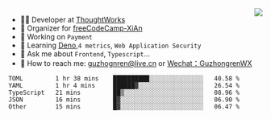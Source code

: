 <img align="right" src="https://github-readme-stats.vercel.app/api?username=guzhongren&show_icons=true&icon_color=805AD5&text_color=000&bg_color=ffffff&hide_title=true" />

- 👨‍💻  Developer at [ThoughtWorks](https://thoughtworks.com)
- 🏢 Organizer for [freeCodeCamp-XiAn](https://github.com/orgs/freeCodeCamp-XiAn)
- 🔭 Working on `Payment`
- 🌱 Learning [Deno](https://deno.land/),`4 metrics`,  `Web Application Security`
- 💬 Ask me about `Frontend`, `Typescript`...
- 🔎 How to reach me: [guzhognren@live.cn](guzhognren@live.cn) or [Wechat：GuzhongrenWX]()

<!--START_SECTION:waka-->
```text
TOML         1 hr 38 mins    ██████████░░░░░░░░░░░░░░░   40.58 % 
YAML         1 hr 4 mins     ██████▓░░░░░░░░░░░░░░░░░░   26.54 % 
TypeScript   21 mins         ██▒░░░░░░░░░░░░░░░░░░░░░░   08.96 % 
JSON         16 mins         █▓░░░░░░░░░░░░░░░░░░░░░░░   06.90 % 
Other        15 mins         █▓░░░░░░░░░░░░░░░░░░░░░░░   06.47 % 
```
<!--END_SECTION:waka-->

